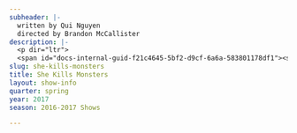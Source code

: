 ```yaml
---
subheader: |-
  written by Qui Nguyen
  directed by Brandon McCallister
description: |-
  <p dir="ltr">
  <span id="docs-internal-guid-f21c4645-5bf2-d9cf-6a6a-583801178df1"><span>Mourning the loss of her family, Agnes is packing up her childhood home, the only one she’s ever known—when she discovers her late sister’s Dungeons and Dragons module. The tables are turned. The dice come out. Her teenage sister’s private world is summoned in gameplay: together, they will befriend demons, decimate gelatinous cubes, and venture into forgotten, smoke-filled dragon lairs as Agnes fights to bring home her sister’s soul.  </span></span></p> <p><span data-sheets-userformat="0}" data-sheets-value='"Ali is a second-year majoring in English. Past credits include Urinetown (Little Sally) and Noises Off (Poppy Norton-Taylor). "}'><strong>Ali Futter</strong> (Kaliope) is a second-year majoring in English. Past credits include <em>Urinetown</em> (Little Sally) and <em>Noises Off</em> (Poppy Norton-Taylor).</span></p><p><span data-sheets-userformat="0}" data-sheets-value=" The Aliens (Director), O\u2019 Beautiful, The Pillowman, The Skin of Our Teeth, Fiddler on the Roof, After The Revolution, and .44CroMagnum. Austin is incredibly excited to immerse himself in Chicago's artistic side and wishes to continue performing throughout college. &quot;}"><strong>Austin Regalado </strong>(Miles) had been studying acting at New World School of the Arts before joining the University of Chicago’s Class of 2020. Austin’s previous works include: <em>The Aliens</em> (Director), <em>O’ Beautiful</em>, <em>The Pillowman</em>, <em>The Skin of Our Teeth</em>, <em>Fiddler on the Roof</em>, <em>After the Revolution</em>, and <em>.44CroMagnum</em>. Austin is incredibly excited to immerse himself in Chicago's artistic side and wishes to continue performing throughout college.</span></p><p><span data-sheets-userformat="0}" data-sheets-value="&quot;Belen Edwards (Narrator/Evil Tina) is a first year in the College. She hopes to major in English. She has previously appeared in UT's production of Iphigenia and Other Daughters (chorus) and was an assistant scenic designer for Mr. Burns: A Post-Electric play. &quot;}"><strong>Belen Edwards</strong> (Narrator/Evil Tina) is a first-year in the college. She hopes to major in English. She has previously appeared in UT's production of <em>Iphigenia and Other Daughters</em> (Chorus) and was an assistant scenic designer for <em>Mr Burns, a post-electric play</em>. </span></p><p><span data-sheets-userformat="0}" data-sheets-value=' A Post-Electric Play. "}'><strong>Hana Eldessouky </strong>(<span>Lilith) </span></span><span data-sheets-userformat="0}" data-sheets-value=' A Post-Electric Play. "}'>is a first-year in the College. Her previous University Theater credits include <em>Comedy of Errors </em>(Assistant Lighting Designer) and <em>Mr Burns, a post-electric play </em>(Jenny/Lisa).</span></p><p><span data-sheets-userformat="0}" data-sheets-value="&quot;Hope Gundlah (Farrah/Evil Gabbi) is a first-year majoring in English and Theatre &amp; Performance Studies. She has been involved with University Theatre and the Dean's Men and will be acting in a Maroon TV production next year. Past credits include Comedy of Errors (First Merchant/Second Merchant/Messenger) and Circe (Zoe). She hopes to pursue acting and playwriting professionally after college.&quot;}"><strong>Hope Gundlah</strong> (Farrah/Evil Gabbi) is a first-year majoring in English and Theatre &amp; Performance Studies. She has been involved with University Theatre and the Dean's Men and will be acting in a Maroon TV production next year. Past credits include <em>Comedy of Errors</em> (First Merchant/Second Merchant/Messenger) and <em>Circe</em> (Zoe). She hopes to pursue acting and playwriting professionally after college.</span></p> <p><span data-sheets-userformat="0}" data-sheets-value=' A post-electric play (Chorus)."}'><strong>Julianne Lorndale</strong> (Tilly Evans) is a first-year in the college. Past credits include <em>Comedy of Errors</em> (Luciana) and </span><em>Mr Burns, a post-electric play</em><span data-sheets-userformat="0}" data-sheets-value=' A post-electric play (Chorus)."}'> (Chorus).</span></p> <p><span data-sheets-userformat="0}" data-sheets-value="&quot;Maggie Strahan (Agnes) is a third year in the College majoring in TAPS.  Previously she has performed with University Theater in Mr. Burns (Edna), After the Revolution (Jess), West Side Story (Minnie), Urinetown (Hope Cladwell), Amadeus (Teresa), and Love's Labour's Lost (Jaquenetta) with the Dean's Men.&quot;}"><strong>Maggie Strahan</strong> (Agnes) is a third-year in the college majoring in TAPS. Previously she has performed with University Theater in </span><em>Mr Burns, a post-electric play</em><span data-sheets-userformat="0}" data-sheets-value="&quot;Maggie Strahan (Agnes) is a third year in the College majoring in TAPS.  Previously she has performed with University Theater in Mr. Burns (Edna), After the Revolution (Jess), West Side Story (Minnie), Urinetown (Hope Cladwell), Amadeus (Teresa), and Love's Labour's Lost (Jaquenetta) with the Dean's Men.&quot;}"> (Edna), <em>After the Revolution</em> (Jess), <em>West Side Story</em> (Minnie), <em>Urinetown</em> (Hope Cladwell), <em>Amadeus</em> (Teresa), and <em>Love's Labour's Lost</em> (Jaquenetta) with the Dean's Men.</span></p><p><span data-sheets-userformat="0}" data-sheets-value=' Circe (Actor; Lynch), and After the Revolution (Master Carpenter)."}'><strong>Nicholas Marchese</strong> (Steve) is a first-year, currently undecided, but interested in the sciences. He has been involved in two previous University Theater shows: <em>Circe</em> (Lynch), and <em>After the Revolution</em> (Master Carpenter).</span></p><p><span data-sheets-userformat="0}" data-sheets-value='"Patrick McCarthy (Orcus) is a fourth-year English and Linguistics major in the college. Previous credits include Circe (Bloom), Romeo and Juliet (Lord Capulet), By the Bog of Cats (Xavier), Twelfth Night (Malvolio), Rumors (Ken), and Comedy of Errors (Dramaturg)."}'><strong>Patrick McCarthy</strong> (Orcus) is a fourth-year English and Linguistics major in the college. Previous credits include <em>Circe</em> (Bloom), <em>Romeo and Juliet</em> (Lord Capulet), <em>By the Bog of Cats</em> (Xavier), <em>Twelfth Night</em> (Malvolio), <em>Rumors</em> (Ken), and <em>Comedy of Errors</em> (Dramaturg).</span></p><p><span data-sheets-userformat="0}" data-sheets-value='"Quinn Kane (Chuck) is a second year Classics and History double major. His previous acting credits include Urinetown (Bobby Strong), Hamlet (Polonius), West Side Story (Baby John), The Comedy of Errors (Aegeon/Pinch), and Mr. Burns (Gibson/Homer). Quinn also assistant costume designed for She Kills Monsters, as well as Mr. Burns. "}'><strong>Quinn Kane</strong> (Chuck) is a second-year Classics and History double major. His previous acting credits include <em>Urinetown</em> (Bobby Strong), <em>Hamlet</em> (Polonius), <em>West Side Story</em> (Baby John), <em>Comedy of Errors </em>(Aegeon/Pinch), and </span><em>Mr Burns, a post-electric play</em><span data-sheets-userformat="0}" data-sheets-value='"Quinn Kane (Chuck) is a second year Classics and History double major. His previous acting credits include Urinetown (Bobby Strong), Hamlet (Polonius), West Side Story (Baby John), The Comedy of Errors (Aegeon/Pinch), and Mr. Burns (Gibson/Homer). Quinn also assistant costume designed for She Kills Monsters, as well as Mr. Burns. "}'> (Gibson/Homer). Quinn also assistant costume designed for <em>She Kills Monsters</em>, as well as <em>Mr Burns</em>. </span></p><p><span data-sheets-userformat="0}" data-sheets-value="&quot;Rebecca Husk (Vera) is a second year majoring in philosophy. This is her fourth show with UT, previously having acted in Mr. Burns, a post-electric play (Bart), The Merchant of Venice (Nerissa), and The Dean's Men's Romeo and Juliet. She is also a member of UT Committee and the president of the AcaCouncil, singing with Men in Drag.&quot;}"><strong>Rebecca Husk</strong> (Vera) is a second-year majoring in philosophy. This is her fourth show with UT, previously having acted in </span><em>Mr Burns, a post-electric play</em><span data-sheets-userformat="0}" data-sheets-value="&quot;Rebecca Husk (Vera) is a second year majoring in philosophy. This is her fourth show with UT, previously having acted in Mr. Burns, a post-electric play (Bart), The Merchant of Venice (Nerissa), and The Dean's Men's Romeo and Juliet. She is also a member of UT Committee and the president of the AcaCouncil, singing with Men in Drag.&quot;}"> (Bart), <em>Merchant of Venice</em> (Nerissa), and The Dean's Men's <em>Romeo and Juliet</em>. She is also a member of UT Committee and the president of the AcaCouncil, singing with Men in Drag.</span></p><p><strong>Afriti Bankwalla </strong>(Costume Designer) is a student in the college.</p><p><strong>Alex Eid </strong>(Assistant Set Designer) is a student in the college.</p><p><span data-sheets-userformat="0}" data-sheets-value='"Alice Sheehan (lighting designer) is a third year TAPS major. They have recently designed Iphigenia and Other Daughters, Romeo and Juliet, The Seagull, and Miss Julie. "}'><strong>Alice Sheehan</strong> (Lighting Designer) is a third-year TAPS major. They have recently designed <em>Iphigenia and Other Daughters</em>, <em>Romeo and Juliet</em>, <em>The Seagull</em>, and <em>Miss Julie</em>. </span></p><p><span data-sheets-userformat="0}" data-sheets-value='"Amelia Frank is a first-year majoring in Visual Arts and Fundamentals. This is her first experience with UT, except for the time she brought shoes for the actors in Henry. An online quiz said she would be a half-elf druid in the D&amp;D world."}'><strong>Amelia Frank </strong>(Assistant Pupper Designer) is a first-year majoring in Visual Arts and Fundamentals. This is her first experience with UT, except for the time she brought shoes for the actors in <em>Henry</em>. An online quiz said she would be a half-elf druid in the D&amp;D world.</span></p><p><span data-sheets-userformat="0}" data-sheets-value='"Amelia Frank is a first-year majoring in Visual Arts and Fundamentals. This is her first experience with UT, except for the time she brought shoes for the actors in Henry. An online quiz said she would be a half-elf druid in the D&amp;D world."}'><strong>Amelia Soethe </strong>(Assistant Puppet Designer) </span>is a student in the college.</p><p><span data-sheets-userformat="0}" data-sheets-value="&quot;Anna Aguiar Kosicki (Assistant Stage Manager) is a first year in the College prospectively majoring in Public Policy. In UT they have been involved with Iphigenia and Other Daughters (Assistant Director), The Comedy of Errors (Wardrobe), Geography of a Horse Dreamer (Assistant Scenic Designer), Mr. Burns (Assistant Costume Designer), and New Work Week (dramaturg, ifigenias). They are also the incoming artistic director for iris and serve on UT's student committee.  &quot;}"><strong>Anna Aguiar Kosicki</strong> (Assistant Stage Manager) is a first-year in the college prospectively majoring in Public Policy. In UT they have been involved with <em>Iphigenia and Other Daughters</em> (Assistant Director), <em>Comedy of Errors</em> (Wardrobe), <em>Geography of a Horse Dreamer</em> (Assistant Scenic Designer), </span><em>Mr Burns, a post-electric play</em><span data-sheets-userformat="0}" data-sheets-value="&quot;Anna Aguiar Kosicki (Assistant Stage Manager) is a first year in the College prospectively majoring in Public Policy. In UT they have been involved with Iphigenia and Other Daughters (Assistant Director), The Comedy of Errors (Wardrobe), Geography of a Horse Dreamer (Assistant Scenic Designer), Mr. Burns (Assistant Costume Designer), and New Work Week (dramaturg, ifigenias). They are also the incoming artistic director for iris and serve on UT's student committee.  &quot;}"> (Assistant Costume Designer), and New Work Week (Dramaturg, Ifigenias). They are also the incoming artistic director for Iris and serve on UT's student committee.</span></p><p><strong>Annie Kelley </strong>(Assistant Master Electrician) is a student in the college.</p><p><strong>Bennett Foley </strong>(Tech Staff Liason) is a student in the college.</p><p><span data-sheets-userformat="0}" data-sheets-value=" The Monkey's Paw (Director), Love's Labour's Lost (Asst. Director), and Romeo and Juliet (Scenic/Props). Professional credits include The House Theatre's productions of A Comedical Tragedy for Mister Punch (SM Intern) and Diamond Dogs (ASM). Brandon is also a member of University Theatre's committee. &quot;}"><strong>Brandon McCallister</strong> (Director) is a third-year in the college double majoring in TAPS and Comparative Human Development. Previous credits include <em>Comedy of Errors</em> (Stage Manager), <em>Twelfth Night</em> (Stage Manager), <em>Richard II </em>(ASM), <em>Henry V</em> (ASM), A Weekend of Workshops: <em>The Monkey's Paw</em> (Director), <em>Love's Labour's Lost</em> (Asst. Director), and <em>Romeo and Juliet</em> (Scenic/Props). Professional credits include The House Theatre's productions of <em>A Comedical Tragedy for Mister Punch</em> (SM Intern) and <em>Diamond Dogs</em> (ASM). Brandon is also a member of University Theatre's committee.</span></p> <p><strong>Carissa Knickerbocker </strong>(Assistant Director) is a student in the college.</p><p><span data-sheets-userformat="0}" data-sheets-value='"Charlie Lovejoy (Committee Liaison) is a third-year English literature major. Charlie is primarily a stage manager; recent credits include Mr Burns, West Side Story, By the Bog of Cats, Miss Julie, All choiceless She, Context, Marigolds, Amadeus (UT), You On The Moors Now (The Hypocrites), American Hero (First Floor Theater), and various others. In addition to their role on Committee, Charlie is also the incoming Dean\u2019s Men Board Social Chair and a curator for Theatre[24]."}'><strong>Charlie Lovejoy</strong> (Committee Liaison) is a third-year English literature major. Charlie is primarily a stage manager; recent credits include </span><em>Mr Burns, a post-electric play</em><span data-sheets-userformat="0}" data-sheets-value='"Charlie Lovejoy (Committee Liaison) is a third-year English literature major. Charlie is primarily a stage manager; recent credits include Mr Burns, West Side Story, By the Bog of Cats, Miss Julie, All choiceless She, Context, Marigolds, Amadeus (UT), You On The Moors Now (The Hypocrites), American Hero (First Floor Theater), and various others. In addition to their role on Committee, Charlie is also the incoming Dean\u2019s Men Board Social Chair and a curator for Theatre[24]."}'>, <em>West Side Story</em>, <em>By the Bog of Cats</em>, <em>Miss Julie</em>, <em>All choiceless She</em>, <em>Context</em>, <em>Marigolds</em>, <em>Amadeus</em> (UT), <em>You On The Moors Now</em> (The Hypocrites), <em>American Hero</em> (First Floor Theater), and various others. In addition to their role on Committee, Charlie is also the incoming Dean’s Men Board Social Chair and a curator for Theatre[24].</span></p><p><span data-sheets-userformat="0}" data-sheets-value=' By the Bog of Cats, The Monkey King, Romeo and Juliet, After the Revolution). Cori has also directed two workshops with UT, The Candles and Pericles, but Marxist, and is excited to direct The Rope this fall. "}'><strong>Coriander Mayer</strong> (Associate Lighting Designer) is a third-year student majoring in TAPS with a minor in Biology. In the past, Cori has worked as a lighting designer both professionally (select credits: Adventure Stage Chicago, Eleusis Collective, Bread and Roses, UBallet) and with University Theater (select credits: <em>By the Bog of Cats</em>, <em>The Monkey King</em>, <em>Romeo and Juliet</em>, <em>After the Revolution</em>). Cori has also directed two workshops with UT, <em>The Candles</em> and <em>Pericles, but Marxist</em>, and is excited to direct <em>The Rope</em> this fall. </span></p><p><strong>Corson Barnard</strong> (Master Stitcher) is a student in the college.</p><p><span data-sheets-userformat="0}" data-sheets-value='"Daniel Lastres is a 3rd year English Major, Graduating in December to pursue a career in politics and a non-career in comedy. "}'><strong>Daniel Lastres </strong>(Sound Designer) is a third-year English Major, graduating in December to pursue a career in politics and a non-career in comedy.</span></p> <p><strong>Danielle Damon </strong>(Assistant Costume Designer) is a student in the college.</p><p><span data-sheets-userformat="0}" data-sheets-value='"Daniel Lastres is a 3rd year English Major, Graduating in December to pursue a career in politics and a non-career in comedy. "}'><strong>Dee Nitz </strong>(Stitcher) </span>is a student in the college.</p><p><strong>Eli Harter </strong>(Assistant Set Designer) is a student in the college.</p><p><span data-sheets-userformat="0}" data-sheets-value='"Ellen Wiese (Dramaturg) is a fourth-year BA/MAPH student majoring in English and Creative Writing. Past credits include Mr Burns (Music Director), Weekend of Workshops (Stage Manager), and Circe (Props Designer). After college, she will be working as the Literary Apprentice at Steppenwolf Theatre Company."}'><strong>Ellen Wiese</strong> (Dramaturg) is a fourth-year BA/MAPH student majoring in English and Creative Writing. Past credits include </span><em>Mr Burns, a post-electric play</em><span data-sheets-userformat="0}" data-sheets-value='"Ellen Wiese (Dramaturg) is a fourth-year BA/MAPH student majoring in English and Creative Writing. Past credits include Mr Burns (Music Director), Weekend of Workshops (Stage Manager), and Circe (Props Designer). After college, she will be working as the Literary Apprentice at Steppenwolf Theatre Company."}'> (Music Director), Weekend of Workshops (Stage Manager), and <em>Circe</em> (Props Designer). After college, she will be working as the Literary Apprentice at Steppenwolf Theatre Company.</span></p><p><span data-sheets-userformat="0}" data-sheets-value="&quot;Emily Cambias (Props Master) is a third-year in the college majoring in History. Her previous show credits include Cowboy Mouth (Lighting Assistant), Love's Labours Lost (Props Assistant), Miss Julie (Props Assistant), The Seagull (Props Master), Mr. Burns (Co-Props Master). &quot;}"><strong>Emily Cambias</strong> (Props Master) is a third-year in the college majoring in History. Her previous show credits include <em>Cowboy Mouth</em> (Assistant Lighting Designer), <em>Love's Labours Lost</em> (Assistant Props Master), <em>Miss Julie</em> (Assistant Props Master), <em>The Seagull</em> (Props Master), </span><em>Mr Burns, a post-electric play</em><span data-sheets-userformat="0}" data-sheets-value="&quot;Emily Cambias (Props Master) is a third-year in the college majoring in History. Her previous show credits include Cowboy Mouth (Lighting Assistant), Love's Labours Lost (Props Assistant), Miss Julie (Props Assistant), The Seagull (Props Master), Mr. Burns (Co-Props Master). &quot;}"> (Co-Props Master). </span></p><p><span data-sheets-userformat="0}" data-sheets-value="&quot;Emily Cambias (Props Master) is a third-year in the college majoring in History. Her previous show credits include Cowboy Mouth (Lighting Assistant), Love's Labours Lost (Props Assistant), Miss Julie (Props Assistant), The Seagull (Props Master), Mr. Burns (Co-Props Master). &quot;}"><strong>Gabi Mulder </strong>(Assistant Puppet Designer) </span>is a student in the college.</p> <p><span data-sheets-userformat="0}" data-sheets-value="&quot;Emily Cambias (Props Master) is a third-year in the college majoring in History. Her previous show credits include Cowboy Mouth (Lighting Assistant), Love's Labours Lost (Props Assistant), Miss Julie (Props Assistant), The Seagull (Props Master), Mr. Burns (Co-Props Master). &quot;}"><strong>Itzel Blancas </strong>(Assistant Puppet Designer) </span>is a student in the college.</p><p><span data-sheets-userformat="0}" data-sheets-value='"Jacob Goodman (Puppet Designer) is a second year majoring in Visual Arts and Comparative Human Development. Previous University Theater credits include Mr. Burns (Mr. Burns/ Matt), Comedy of Errors (Director), Romeo &amp; Juliet (Assistant Director), The Seagull (Konstantin), Twelfth Night (Duke Orsino). "}'><strong>Jacob Goodman</strong> (Puppet Designer) is a second-year majoring in Visual Arts and Comparative Human Development. Previous University Theater credits include </span><em>Mr Burns, a post-electric play</em><span data-sheets-userformat="0}" data-sheets-value='"Jacob Goodman (Puppet Designer) is a second year majoring in Visual Arts and Comparative Human Development. Previous University Theater credits include Mr. Burns (Mr. Burns/ Matt), Comedy of Errors (Director), Romeo &amp; Juliet (Assistant Director), The Seagull (Konstantin), Twelfth Night (Duke Orsino). "}'> (Mr. Burns/Matt), <em>Comedy of Errors</em> (Director), <em>Romeo and Juliet</em> (Assistant Director), <em>The Seagull</em> (Konstantin), <em>Twelfth Night</em> (Duke Orsino). </span></p><p><strong>Jared Lucas </strong>(Assistant Set Designer) is a student in the college.</p> <p><span data-sheets-userformat="0}" data-sheets-value='"Jenni Guarino (Calling Stage Manager) is a first-year majoring in Biology.  Previous UT credits include A Weekend of Workshops (SM) and After the Revolution (APM).  She is incredibly grateful to be on this show, and would like to thank Sarah Stark for all of her friendship and guidance!"}'><strong>Jenni Guarino</strong> (Calling Stage Manager) is a first-year majoring in Biology. Previous UT credits include A Weekend of Workshops (SM) and <em>After the Revolution</em> (APM). She is incredibly grateful to be on this show, and would like to thank Sarah Stark for all of her friendship and guidance!</span></p><p><span data-sheets-userformat="0}" data-sheets-value='"Jenni Guarino (Calling Stage Manager) is a first-year majoring in Biology.  Previous UT credits include A Weekend of Workshops (SM) and After the Revolution (APM).  She is incredibly grateful to be on this show, and would like to thank Sarah Stark for all of her friendship and guidance!"}'><strong>Katie Bevil </strong>(Assistant Set Designer) </span>is a student in the college.</p><p><span><strong>Loren Jones</strong> (Fight Choreographer) was most recently seen in the Season 2 finale of <em>Chicago PD</em> getting shot in the leg, <em>Witch Slap!</em> with the Babes with Blades, and doing the motion capture for Ilona in <em>Call of Duty: Advanced Warfare</em>. Loren is a proud graduate of Illinois Wesleyan University and the International Stunt School.</span></p><p><span data-sheets-userformat="0}" data-sheets-value='"Lucas Asher, Assistant Lighting Designer, is a first-year planning on majoring in Geophysical Sciences and Medieval Studies. He is very excited to be working with UT for the first time. He is an avid D&amp;D player and DM, and is thrilled to be working on a show that is so closely related to his interests."}'><strong>Lucas Asher</strong> (Assistant Lighting Designer) is a first-year planning on majoring in Geophysical Sciences and Medieval Studies. He is very excited to be working with UT for the first time. He is an avid D&amp;D player and DM, and is thrilled to be working on a show that is so closely related to his interests.</span></p> <p><strong>Mariel Shlomchik </strong>(Assistant Puppet Designer) is a student in the college.</p><p><span data-sheets-userformat="0}" data-sheets-value='"Lucas Asher, Assistant Lighting Designer, is a first-year planning on majoring in Geophysical Sciences and Medieval Studies. He is very excited to be working with UT for the first time. He is an avid D&amp;D player and DM, and is thrilled to be working on a show that is so closely related to his interests."}'><strong>Marlo Iocosa Knapp </strong>(Dance Choreographer) </span>is a student in the college.</p> <p><strong>Maya Jain </strong>(Stitcher) is a student in the college.</p> <p><span data-sheets-userformat="0}" data-sheets-value=' A Winter\u2019s Tale."}'><strong>Michaela Voit</strong> (Assistant Dramaturg) is a fourth-year majoring in English and Public Policy. In the past, she acted in UT shows such as <em>Henry VI</em> (Queen Margaret), <em>The Seagull</em> (Arkádina), <em>Cowboy Mouth</em> (Cavale), and<em> Much Ado About Nothing</em> (Beatrice). Currently, she serves as Treasurer on the Dean’s Men Board and recently appeared as Hermione in TAPS Presents: <em>A Winter’s Tale</em>.</span></p><p><span data-sheets-userformat="0}" data-sheets-value='"Michelle Noyes (Production Manager) is a second-year majoring in biology. In the past, she has held various management positions on Henry VI, Comedy of Errors, and The Seagull. "}'><strong>Michelle Noyes </strong>(Production Manager) is a second-year majoring in Biology. In the past, she has held various management positions on <em>Henry VI</em>, <em>Comedy of Errors</em>, and <em>The Seagull</em>. </span></p><p><span data-sheets-userformat="0}" data-sheets-value="&quot;Olivia Malone (Master Electrician) is a second-year in the College. Her recent credits include Mr Burns (APM), Winter Workshops '17 (PSM), and Iphigenia and Other Daughters (SM). She is PMing the upcoming Dean's Men production of As You Like It, and she works as a technician at Mandel Hall. &quot;}"><strong>Olivia Malone</strong> (Master Electrician) is a second-year in the College. Her recent credits include </span><em>Mr Burns, a post-electric play</em><span data-sheets-userformat="0}" data-sheets-value="&quot;Olivia Malone (Master Electrician) is a second-year in the College. Her recent credits include Mr Burns (APM), Winter Workshops '17 (PSM), and Iphigenia and Other Daughters (SM). She is PMing the upcoming Dean's Men production of As You Like It, and she works as a technician at Mandel Hall. &quot;}"> (Assitant Production Manager), Winter Workshops '17 (Production Stage Manager), and <em>Iphigenia and Other Daughters</em> (Stage Manager). She is PMing the upcoming Dean's Men production of <em>As You Like It</em>, and she works as a technician at Mandel Hall. </span></p><p><span data-sheets-userformat="0}" data-sheets-value="&quot;Olivia Malone (Master Electrician) is a second-year in the College. Her recent credits include Mr Burns (APM), Winter Workshops '17 (PSM), and Iphigenia and Other Daughters (SM). She is PMing the upcoming Dean's Men production of As You Like It, and she works as a technician at Mandel Hall. &quot;}"><strong>Patrick Doyle </strong>(Assistant Sound Designer) </span>is a student in the college.</p> <p><span data-sheets-userformat="0}" data-sheets-value='"Rami Kablawi (Assistant Props Designer) is a 1st year majoring in Sociology and Political Science. He hopes the map is comedically large enough, and would like to tag himself as the gay demon."}'><strong>Rami Kablawi</strong> (Assistant Props Designer) is a first-year majoring in Sociology and Political Science. He hopes the map is comedically large enough, and would like to tag himself as the gay demon.</span></p> <p><span data-sheets-userformat="0}" data-sheets-value=' Urinetown, Belleville, The Winters Tale, After the Revolution. Sarah has also done work at companies around Chicago and will be working as a stage management intern at the Glimmerglass Festival this summer. Thanks to Jenni, Anna, and Carissa for making the dream come true!"}'><strong>Sarah Stark</strong> (Rehearsal Stage Manager) has loved working with this rehearsal room on her sixth mainstage production, including two TAPS pro-shows. Favorite credits include: <em>Urinetown</em>, <em>Belleville</em>, <em>The Winters Tale</em>, <em>After the Revolution</em>. Sarah has also done work at companies around Chicago and will be working as a stage management intern at the Glimmerglass Festival this summer. Thanks to Jenni, Anna, and Carissa for making the dream come true!</span></p><p><span data-sheets-userformat="0}" data-sheets-value='"Sydney Purdue (Scenic Designer) is a third-year Statistics major. This is her fifth UT show in this role, having previously designed for Mr. Burns, Iphigenia and Other Daughters, By the Bog of Cats, and Twelfth Night. "}'><strong>Sydney Purdue</strong> (Scenic Designer) is a third-year Statistics major. This is her fifth UT show in this role, having previously designed for </span><em>Mr Burns, a post-electric play</em><span data-sheets-userformat="0}" data-sheets-value='"Sydney Purdue (Scenic Designer) is a third-year Statistics major. This is her fifth UT show in this role, having previously designed for Mr. Burns, Iphigenia and Other Daughters, By the Bog of Cats, and Twelfth Night. "}'>, <em>Iphigenia and Other Daughters</em>, <em>By the Bog of Cats</em>, and <em>Twelfth Night</em>. </span></p><p><span data-sheets-userformat="0}" data-sheets-value='"Troy is a third year majoring in cinema and media studies. Before working in she kills monster he worked on Merchant of Venice also as a sound designer assistant. Hopes to work on video art projects and continue his sound design work after college."}'><strong>Troy Ordonez</strong> (Assistant Sound Designer) is a third-year majoring in Cinema And Media Studies. Before working on <em>She Kills Monsters</em>, he worked on <em>Merchant of Venice</em> (Assistant Sound Designer). He hopes to work on video art projects and continue his sound design work after college.</span></p><p><span data-sheets-userformat="0}" data-sheets-value='"Troy is a third year majoring in cinema and media studies. Before working in she kills monster he worked on Merchant of Venice also as a sound designer assistant. Hopes to work on video art projects and continue his sound design work after college."}'><strong>Yuna Song </strong>(Assistant Costume Designer) </span>is a student in the college.</p>
slug: she-kills-monsters
title: She Kills Monsters
layout: show-info
quarter: spring
year: 2017
season: 2016-2017 Shows

---
```

